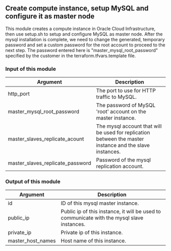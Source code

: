 ## Create compute instance, setup MySQL and configure it as master node
This module creates a compute instance in Oracle Cloud Infrastructure, then use setup.sh to setup and configure MySQL as master node. After the mysql installation is complete, we need to change the generated, temporary password and set a custom password for the root account to proceed to the next step. The password entered here is "master_mysql_root_password" specified by the customer in the terraform.tfvars.template file.


### Input of this module
Argument | Description
--- | ---
http_port | The port to use for HTTP traffic to MySQL.
master_mysql_root_password | The password of MySQL 'root' account on the master instance.
master_slaves_replicate_acount | The mysql account that will be used for replication between the master instance and the slave instances.
master_slaves_replicate_password | Password of the mysql replication account.

### Output of this module  
Argument | Description
--- | ---
id | ID of this mysql master instance.
public_ip | Public ip of this instance, it will be used to communicate with the mysql slave instances.
private_ip | Private ip of this instance.
master_host_names | Host name of this instance.
